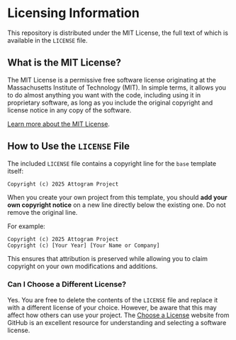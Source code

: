 # Licensing Information

This repository is distributed under the MIT License, the full text of which is available in the `LICENSE` file.

## What is the MIT License?

The MIT License is a permissive free software license originating at the Massachusetts Institute of Technology (MIT). In simple terms, it allows you to do almost anything you want with the code, including using it in proprietary software, as long as you include the original copyright and license notice in any copy of the software.

[Learn more about the MIT License](https://choosealicense.com/licenses/mit/).

## How to Use the `LICENSE` File

The included `LICENSE` file contains a copyright line for the `base` template itself:

`Copyright (c) 2025 Attogram Project`

When you create your own project from this template, you should **add your own copyright notice** on a new line directly below the existing one. Do not remove the original line.

For example:

```
Copyright (c) 2025 Attogram Project
Copyright (c) [Your Year] [Your Name or Company]
```

This ensures that attribution is preserved while allowing you to claim copyright on your own modifications and additions.

### Can I Choose a Different License?

Yes. You are free to delete the contents of the `LICENSE` file and replace it with a different license of your choice. However, be aware that this may affect how others can use your project. The [Choose a License](https://choosealicense.com/) website from GitHub is an excellent resource for understanding and selecting a software license.

